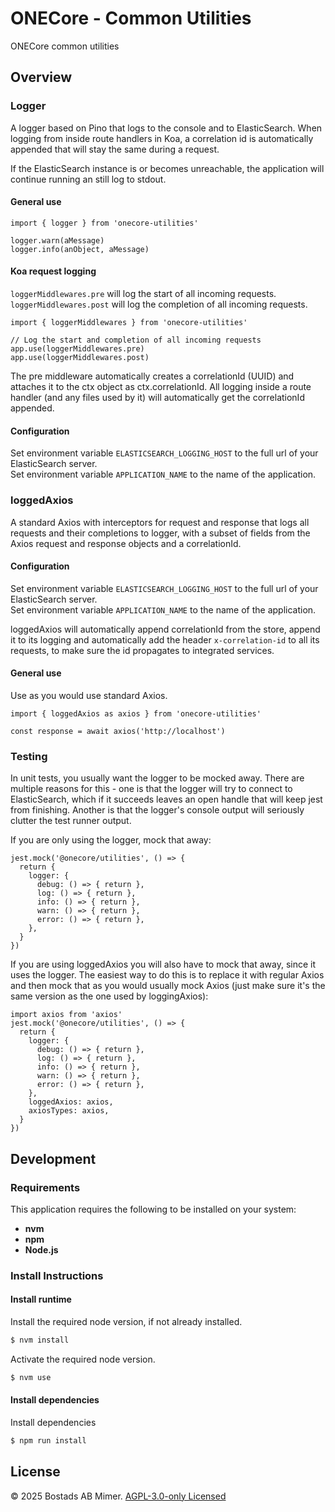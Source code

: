# ONECore - Common Utilities

ONECore common utilities

## Overview

### Logger

A logger based on Pino that logs to the console and to ElasticSearch. When logging from inside route handlers in Koa, a correlation id is automatically appended that will stay the same during a request.

If the ElasticSearch instance is or becomes unreachable, the application will continue running an still log to stdout.

#### General use

```
import { logger } from 'onecore-utilities'

logger.warn(aMessage)
logger.info(anObject, aMessage)
```

#### Koa request logging

`loggerMiddlewares.pre` will log the start of all incoming requests.<br>
`loggerMiddlewares.post` will log the completion of all incoming requests.

```
import { loggerMiddlewares } from 'onecore-utilities'

// Log the start and completion of all incoming requests
app.use(loggerMiddlewares.pre)
app.use(loggerMiddlewares.post)
```

The pre middleware automatically creates a correlationId (UUID) and attaches it to the ctx object as ctx.correlationId. All logging inside a route handler (and any files used by it) will automatically get the correlationId appended.

#### Configuration

Set environment variable `ELASTICSEARCH_LOGGING_HOST` to the full url of your ElasticSearch server.<br>
Set environment variable `APPLICATION_NAME` to the name of the application.

### loggedAxios

A standard Axios with interceptors for request and response that logs all requests and their completions to logger, with a subset of fields from the Axios request and response objects and a correlationId.

#### Configuration

Set environment variable `ELASTICSEARCH_LOGGING_HOST` to the full url of your ElasticSearch server.<br>
Set environment variable `APPLICATION_NAME` to the name of the application.

loggedAxios will automatically append correlationId from the store, append it to its logging and automatically add the header `x-correlation-id` to all its requests, to make sure the id propagates to integrated services.

#### General use

Use as you would use standard Axios.

```
import { loggedAxios as axios } from 'onecore-utilities'

const response = await axios('http://localhost')
```

### Testing

In unit tests, you usually want the logger to be mocked away. There are multiple reasons for this - one is that the logger will try to connect to ElasticSearch, which if it succeeds leaves an open handle that will keep jest from finishing. Another is that the logger's console output will seriously clutter the test runner output.

If you are only using the logger, mock that away:

```
jest.mock('@onecore/utilities', () => {
  return {
    logger: {
      debug: () => { return },
      log: () => { return },
      info: () => { return },
      warn: () => { return },
      error: () => { return },
    },
  }
})
```

If you are using loggedAxios you will also have to mock that away, since it uses the logger. The easiest way to do this is to replace it with regular Axios and then mock that as you would usually mock Axios (just make sure it's the same version as the one used by loggingAxios):

```
import axios from 'axios'
jest.mock('@onecore/utilities', () => {
  return {
    logger: {
      debug: () => { return },
      log: () => { return },
      info: () => { return },
      warn: () => { return },
      error: () => { return },
    },
    loggedAxios: axios,
    axiosTypes: axios,
  }
})
```

## Development

### Requirements

This application requires the following to be installed on your system:

- **nvm**
- **npm**
- **Node.js**

### Install Instructions

#### Install runtime

Install the required node version, if not already installed.

```sh
$ nvm install
```

Activate the required node version.

```sh
$ nvm use
```

#### Install dependencies

Install dependencies

```sh
$ npm run install
```

## License

© 2025 Bostads AB Mimer. [AGPL-3.0-only Licensed](./LICENSE)

